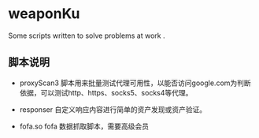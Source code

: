 # weaponKu
Some scripts written to solve problems at work .

脚本说明
---

* proxyScan3
脚本用来批量测试代理可用性，以能否访问google.com为判断依据，可以测试http、https、socks5、socks4等代理。

* responser
自定义响应内容进行简单的资产发现或资产验证。

* fofa.so
fofa 数据抓取脚本，需要高级会员

